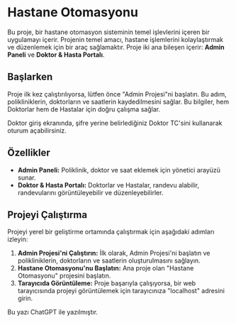 # Hastane Otomasyonu

Bu proje, bir hastane otomasyon sisteminin temel işlevlerini içeren bir uygulamayı içerir. Projenin temel amacı, hastane işlemlerini kolaylaştırmak ve düzenlemek için bir araç sağlamaktır. Proje iki ana bileşen içerir: **Admin Paneli** ve **Doktor & Hasta Portalı**.

## Başlarken

Proje ilk kez çalıştırılıyorsa, lütfen önce "Admin Projesi"ni başlatın. Bu adım, polikliniklerin, doktorların ve saatlerin kaydedilmesini sağlar. Bu bilgiler, hem Doktorlar hem de Hastalar için doğru çalışma sağlar.

Doktor giriş ekranında, şifre yerine belirlediğiniz Doktor TC'sini kullanarak oturum açabilirsiniz.

## Özellikler

- **Admin Paneli:** Poliklinik, doktor ve saat eklemek için yönetici arayüzü sunar.
- **Doktor & Hasta Portalı:** Doktorlar ve Hastalar, randevu alabilir, randevularını görüntüleyebilir ve düzenleyebilirler.

## Projeyi Çalıştırma

Projeyi yerel bir geliştirme ortamında çalıştırmak için aşağıdaki adımları izleyin:

1. **Admin Projesi'ni Çalıştırın:** İlk olarak, Admin Projesi'ni başlatın ve polikliniklerin, doktorların ve saatlerin oluşturulmasını sağlayın.
2. **Hastane Otomasyonu'nu Başlatın:** Ana proje olan "Hastane Otomasyonu" projesini başlatın.
3. **Tarayıcıda Görüntüleme:** Proje başarıyla çalışıyorsa, bir web tarayıcısında projeyi görüntülemek için tarayıcınıza "localhost" adresini girin.

Bu yazı ChatGPT ile yazılmıştır.
